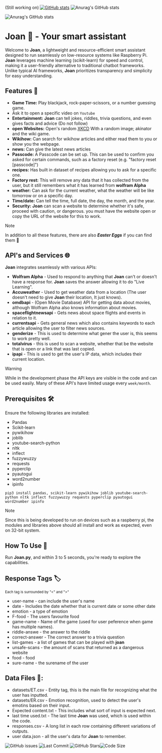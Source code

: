 (Still working on)
[![GitHub stats](https://github-readme-stats.vercel.app/api?username=jamster3000&icons=true)](https://github.com/anuraghazra/github-readme-stats)
![Anurag's GitHub stats](https://github-readme-stats.vercel.app/api?username=jamster3000&show=reviews,discussions_started,discussions_answered,prs_merged,prs_merged_percentage&show_icons=true)

![Anurag's GitHub stats](https://github-readme-stats.vercel.app/api?username=jamster3000&show_icons=true&theme=tokyonight)

# Joan 🤖 - Your smart assistant

Welcome to **Joan**, a lightweight and resource-efficient smart assistant designed to run seamlessly on low-resource systems like Raspberry Pi. **Joan** leverages machine learning (scikit-learn) for speed and control, making it a user-friendly alternative to traditional chatbot frameworks. Unlike typical AI frameworks, **Joan** prioritizes transparency and simplicity for easy understanding.

## Features 🚀
- **Game Time:** Play blackjack, rock-paper-scissors, or a number guessing game.
- Ask it to open a specific video on `Youtube`
- **Entertainment:** **Joan** can tell jokes, riddles, trivia questions, and even gives facts and advice (Do not follow)
- **open Websites:** Open's random [XKCD](https://xkcd.com/) With a random image; akinator and the wiki game.
- **Wikihow:** Can search for wikihow articles and either read them to you or show you the webpage.
- **news:** Can give the latest news articles
- **Passcode:** A Passcode can be set up. This can be used to confirm you asked for certain commands, such as a factory reset (e.g. "factory reset [passcode]")
- **recipes:** Has built in dataset of recipes allowing you to ask for a specific one.
- **Factory rest:** This will remove any data that it has collected from the user, but it still remembers what it has learned from **wolfram Alpha**
- **weather:** Can ask for the current weather, what the weather will be like tomorrow or on a specific day.
- **Time/date:** Can tell the time, full date, the day, the month, and the year.
- **Security:** **Joan** can scan a website to determine whether it's safe, proceed with caution, or dangerous. you must have the website open or copy the URL of the website for this to work.

> [!NOTE]
> In addition to all these features, there are also ***Easter Eggs*** if you can find them 🥚

## API's and Services 🌐
**Joan** integrates seamlessly with various APIs:

- **Wolfram  Alpha** - Used to respond to anything that **Joan** can't or doesn't have a response for. **Joan** saves the answer allowing it to do "Live Learning".
- **Accuweather** - Used to get weather data from a location (The user doesn't need to give **Joan** their location, It just knows).
- **omdbapi** - (Open Movie Database) API for getting data about movies, although Wolfram Alpha also knows information about movies.
- **spaceflightnewsapi** - Gets news about space flights and events in relation to it.
- **currentsapi** - Gets general news which also contains keywords to each article allowing the user to filter news sources.
- **genderize** - This is used to determine what gener the user is, this seems to work pretty well.
- **totalvirus** - this is used to scan a website, whether that be the website that is open or a link that was last copied.
- **ipapi** - This is used to get the user's IP data, which includes their current location.

> [!WARNING]
> While in the development phase the API keys are visible in the code and can be used easily. Many of these API's have limited usage every `week/month`.

## Prerequisites 🛠️

Ensure the following libraries are installed:

- Pandas
- Scikit-learn
- pywikihow
- joblib
- youtube-search-python
- nltk
- inflect
- fuzzywuzzy
- requests
- pyperclip
- pyautogui
- word2number
- ipinfo

`pip3 install pandas, scikit-learn pywikihow joblib youtube-search-python nltk inflect fuzzywuzzy requests pyperclip pyautogui word2number ipinfo`

> [!NOTE]
> Since this is being developed to run on devices such as a raspberry pi, the modules and libraries above should all install and work as expected, even on 32-bit system.


## How To Use 🚀
Run **Joan.py**, and within 3 to 5 seconds, you're ready to explore the capabilities.

## **Response** Tags 🏷️
<sub>Each tag is surrounded by "<" and ">"</sub>

- user-name - can include the user's name
- date - Includes the date whether that is current date or some other date
- emotion - a type of emotion
- F-food - The users favourite food
- game-name - Name of the game (used for user peference when game has multiple names).
- riddle-answe - the answer to the riddle
- correct-answer - The correct answer to a trivia question
- list-games - a list of games that can be played with **joan**
- unsafe-scans - the amount of scans that returned as a dangerous website
- food - food
- sure-name - the surename of the user


## Data Files 📂:
- datasets/ET.csv - Entity tag, this is the main file for recognizing what the user has inputted.
- datasets/ER.csv - Emotion recognition, used to detect the user's emotins based on their input.
- Expected content.txt - This includes what sort of input is expected next.
- last time used.txt - The last time **Joan** was used, which is used within the code.
- responses.csv - A long list in each row containing different variations of outputs.
- user data.json - all the user's data for **Joan** to remember.

![GitHub issues](https://img.shields.io/github/issues/jamster3000/Joan-smart-assistant)
![Last Commit](https://img.shields.io/github/last-commit/jamster3000/Joan-smart-assistant)
![GitHub Stars](https://img.shields.io/github/stars/jamster3000/Joan-smart-assistant?style=social)![Code Size](https://img.shields.io/github/languages/code-size/jamster3000/Joan-smart-assistant)
